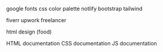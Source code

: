 google fonts
css color palette
notlify
bootstrap
tailwind




fiverr
upwork
freelancer

html design (food)



HTML documentation
CSS documentation
JS documentation



